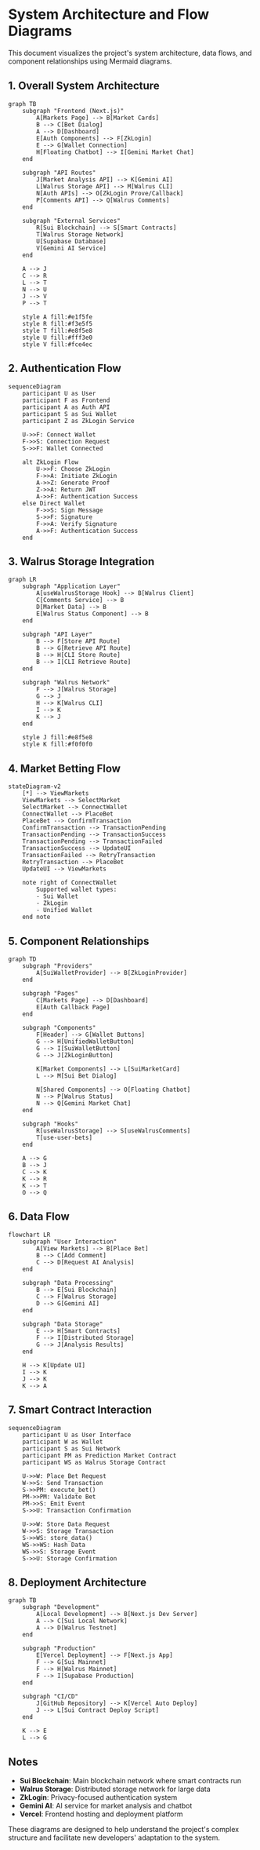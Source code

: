 # System Architecture and Flow Diagrams

This document visualizes the project's system architecture, data flows, and component relationships using Mermaid diagrams.

## 1. Overall System Architecture

```mermaid
graph TB
    subgraph "Frontend (Next.js)"
        A[Markets Page] --> B[Market Cards]
        B --> C[Bet Dialog]
        A --> D[Dashboard]
        E[Auth Components] --> F[ZkLogin]
        E --> G[Wallet Connection]
        H[Floating Chatbot] --> I[Gemini Market Chat]
    end
    
    subgraph "API Routes"
        J[Market Analysis API] --> K[Gemini AI]
        L[Walrus Storage API] --> M[Walrus CLI]
        N[Auth APIs] --> O[ZkLogin Prove/Callback]
        P[Comments API] --> Q[Walrus Comments]
    end
    
    subgraph "External Services"
        R[Sui Blockchain] --> S[Smart Contracts]
        T[Walrus Storage Network]
        U[Supabase Database]
        V[Gemini AI Service]
    end
    
    A --> J
    C --> R
    L --> T
    N --> U
    J --> V
    P --> T
    
    style A fill:#e1f5fe
    style R fill:#f3e5f5
    style T fill:#e8f5e8
    style U fill:#fff3e0
    style V fill:#fce4ec
```

## 2. Authentication Flow

```mermaid
sequenceDiagram
    participant U as User
    participant F as Frontend
    participant A as Auth API
    participant S as Sui Wallet
    participant Z as ZkLogin Service
    
    U->>F: Connect Wallet
    F->>S: Connection Request
    S->>F: Wallet Connected
    
    alt ZkLogin Flow
        U->>F: Choose ZkLogin
        F->>A: Initiate ZkLogin
        A->>Z: Generate Proof
        Z->>A: Return JWT
        A->>F: Authentication Success
    else Direct Wallet
        F->>S: Sign Message
        S->>F: Signature
        F->>A: Verify Signature
        A->>F: Authentication Success
    end
```

## 3. Walrus Storage Integration

```mermaid
graph LR
    subgraph "Application Layer"
        A[useWalrusStorage Hook] --> B[Walrus Client]
        C[Comments Service] --> B
        D[Market Data] --> B
        E[Walrus Status Component] --> B
    end
    
    subgraph "API Layer"
        B --> F[Store API Route]
        B --> G[Retrieve API Route]
        B --> H[CLI Store Route]
        B --> I[CLI Retrieve Route]
    end
    
    subgraph "Walrus Network"
        F --> J[Walrus Storage]
        G --> J
        H --> K[Walrus CLI]
        I --> K
        K --> J
    end
    
    style J fill:#e8f5e8
    style K fill:#f0f0f0
```

## 4. Market Betting Flow

```mermaid
stateDiagram-v2
    [*] --> ViewMarkets
    ViewMarkets --> SelectMarket
    SelectMarket --> ConnectWallet
    ConnectWallet --> PlaceBet
    PlaceBet --> ConfirmTransaction
    ConfirmTransaction --> TransactionPending
    TransactionPending --> TransactionSuccess
    TransactionPending --> TransactionFailed
    TransactionSuccess --> UpdateUI
    TransactionFailed --> RetryTransaction
    RetryTransaction --> PlaceBet
    UpdateUI --> ViewMarkets
    
    note right of ConnectWallet
        Supported wallet types:
        - Sui Wallet
        - ZkLogin
        - Unified Wallet
    end note
```

## 5. Component Relationships

```mermaid
graph TD
    subgraph "Providers"
        A[SuiWalletProvider] --> B[ZkLoginProvider]
    end
    
    subgraph "Pages"
        C[Markets Page] --> D[Dashboard]
        E[Auth Callback Page]
    end
    
    subgraph "Components"
        F[Header] --> G[Wallet Buttons]
        G --> H[UnifiedWalletButton]
        G --> I[SuiWalletButton]
        G --> J[ZkLoginButton]
        
        K[Market Components] --> L[SuiMarketCard]
        L --> M[Sui Bet Dialog]
        
        N[Shared Components] --> O[Floating Chatbot]
        N --> P[Walrus Status]
        N --> Q[Gemini Market Chat]
    end
    
    subgraph "Hooks"
        R[useWalrusStorage] --> S[useWalrusComments]
        T[use-user-bets]
    end
    
    A --> G
    B --> J
    C --> K
    K --> R
    K --> T
    O --> Q
```

## 6. Data Flow

```mermaid
flowchart LR
    subgraph "User Interaction"
        A[View Markets] --> B[Place Bet]
        B --> C[Add Comment]
        C --> D[Request AI Analysis]
    end
    
    subgraph "Data Processing"
        B --> E[Sui Blockchain]
        C --> F[Walrus Storage]
        D --> G[Gemini AI]
    end
    
    subgraph "Data Storage"
        E --> H[Smart Contracts]
        F --> I[Distributed Storage]
        G --> J[Analysis Results]
    end
    
    H --> K[Update UI]
    I --> K
    J --> K
    K --> A
```

## 7. Smart Contract Interaction

```mermaid
sequenceDiagram
    participant U as User Interface
    participant W as Wallet
    participant S as Sui Network
    participant PM as Prediction Market Contract
    participant WS as Walrus Storage Contract
    
    U->>W: Place Bet Request
    W->>S: Send Transaction
    S->>PM: execute_bet()
    PM->>PM: Validate Bet
    PM->>S: Emit Event
    S->>U: Transaction Confirmation
    
    U->>W: Store Data Request
    W->>S: Storage Transaction
    S->>WS: store_data()
    WS->>WS: Hash Data
    WS->>S: Storage Event
    S->>U: Storage Confirmation
```

## 8. Deployment Architecture

```mermaid
graph TB
    subgraph "Development"
        A[Local Development] --> B[Next.js Dev Server]
        A --> C[Sui Local Network]
        A --> D[Walrus Testnet]
    end
    
    subgraph "Production"
        E[Vercel Deployment] --> F[Next.js App]
        F --> G[Sui Mainnet]
        F --> H[Walrus Mainnet]
        F --> I[Supabase Production]
    end
    
    subgraph "CI/CD"
        J[GitHub Repository] --> K[Vercel Auto Deploy]
        J --> L[Sui Contract Deploy Script]
    end
    
    K --> E
    L --> G
```

## Notes

- **Sui Blockchain**: Main blockchain network where smart contracts run
- **Walrus Storage**: Distributed storage network for large data
- **ZkLogin**: Privacy-focused authentication system
- **Gemini AI**: AI service for market analysis and chatbot
- **Vercel**: Frontend hosting and deployment platform

These diagrams are designed to help understand the project's complex structure and facilitate new developers' adaptation to the system.